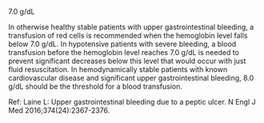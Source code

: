7.0 g/dL

In otherwise healthy stable patients with upper gastrointestinal bleeding, a transfusion of red cells is recommended when the hemoglobin level falls below 7.0 g/dL. In hypotensive patients with severe bleeding, a blood transfusion before the hemoglobin level reaches 7.0 g/dL is needed to prevent significant decreases below this level that would occur with just fluid resuscitation. In hemodynamically stable patients with known cardiovascular disease and significant upper gastrointestinal bleeding, 8.0 g/dL should be the threshold for a blood transfusion.

Ref: Laine L: Upper gastrointestinal bleeding due to a peptic ulcer. N Engl J Med 2016;374(24):2367-2376.